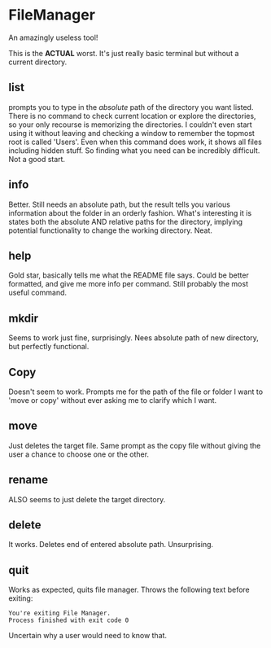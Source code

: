 # FileManager

An amazingly useless tool!

This is the **ACTUAL** worst. It's just really basic terminal but without a current directory.

<h2>list</h2>

prompts you to type in the *absolute* path of the directory you want listed. There is no command to check current location or explore the directories, so your only recourse is memorizing the directories. I couldn't even start using it without leaving and checking a window to remember the topmost root is called 'Users'. Even when this command does work, it shows all files including hidden stuff. So finding what you need can be incredibly difficult. Not a good start.

<h2>info</h2>
Better. Still needs an absolute path, but the result tells you various information about the folder in an orderly fashion. What's interesting it is states both the absolute AND relative paths for the directory, implying potential functionality to change the working directory. Neat.


<h2>help</h2>
Gold star, basically tells me what the README file says. Could be better formatted, and give me more info per command. Still probably the most useful command.

<h2>mkdir</h2>
Seems to work just fine, surprisingly. Nees absolute path of new directory, but perfectly functional.

<h2>Copy</h2>
Doesn't seem to work. Prompts me for the path of the file or folder I want to 'move or copy' without ever asking me to clarify which I want.
    
<h2>move</h2>
Just deletes the target file. Same prompt as the copy file without giving the user a chance to choose one or the other.

<h2>rename</h2>
ALSO seems to just delete the target directory.

<h2>delete</h2> 
It works. Deletes end of entered absolute path. Unsurprising.

<h2>quit</h2>
Works as expected, quits file manager. Throws the following text before exiting:

    You're exiting File Manager.
    Process finished with exit code 0

Uncertain why a user would need to know that.